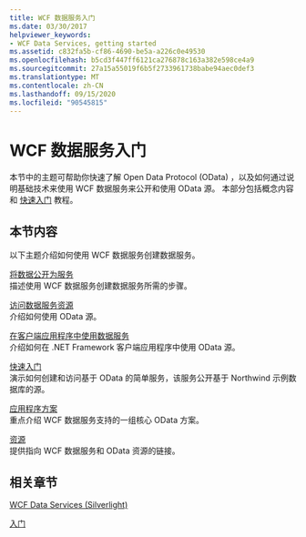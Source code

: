 ```yaml
---
title: WCF 数据服务入门
ms.date: 03/30/2017
helpviewer_keywords:
- WCF Data Services, getting started
ms.assetid: c832fa5b-cf86-4690-be5a-a226c0e49530
ms.openlocfilehash: b5cd3f447ff6121ca276878c163a382e598ce4a9
ms.sourcegitcommit: 27a15a55019f6b5f2733961738babe94aec0def3
ms.translationtype: MT
ms.contentlocale: zh-CN
ms.lasthandoff: 09/15/2020
ms.locfileid: "90545815"
---
```

# <a name="getting-started-with-wcf-data-services"></a>WCF 数据服务入门
本节中的主题可帮助你快速了解 Open Data Protocol (OData) ，以及如何通过说明基础技术来使用 WCF 数据服务来公开和使用 OData 源。 本部分包括概念内容和 [快速入门](quickstart-wcf-data-services.md) 教程。  
  
## <a name="in-this-section"></a>本节内容  
 以下主题介绍如何使用 WCF 数据服务创建数据服务。  
  
 [将数据公开为服务](exposing-your-data-as-a-service-wcf-data-services.md)  
 描述使用 WCF 数据服务创建数据服务所需的步骤。  
  
 [访问数据服务资源](accessing-data-service-resources-wcf-data-services.md)  
 介绍如何使用 OData 源。  
  
 [在客户端应用程序中使用数据服务](using-a-data-service-in-a-client-application-wcf-data-services.md)  
 介绍如何在 .NET Framework 客户端应用程序中使用 OData 源。  
  
 [快速入门](quickstart-wcf-data-services.md)  
 演示如何创建和访问基于 OData 的简单服务，该服务公开基于 Northwind 示例数据库的源。  
  
 [应用程序方案](application-scenarios-wcf-data-services.md)  
 重点介绍 WCF 数据服务支持的一组核心 OData 方案。  
  
 [资源](wcf-data-services-resources.md)  
 提供指向 WCF 数据服务和 OData 资源的链接。  
  
## <a name="related-sections"></a>相关章节  
 [WCF Data Services (Silverlight)](/previous-versions/windows/silverlight/dotnet-windows-silverlight/cc838234(v=vs.95))  
  
 [入门](../adonet/ef/getting-started.md)

